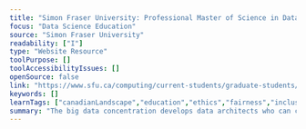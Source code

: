 ```yaml
---
title: "Simon Fraser University: Professional Master of Science in Data Science - Big Data"
focus: "Data Science Education"
source: "Simon Fraser University"
readability: ["I"]
type: "Website Resource"
toolPurpose: []
toolAccessibilityIssues: []
openSource: false
link: "https://www.sfu.ca/computing/current-students/graduate-students/academic-programs/professional-master-of-science-in-computer-science/about-the-program/big-data.html"
keywords: []
learnTags: ["canadianLandscape","education","ethics","fairness","inclusivePractice","machineLearning"]
summary: "The big data concentration develops data architects who can create new tools that find value in the vast amounts of information generated toda and who are capable of offering insights that influence strategic decision-making. "
---
```


